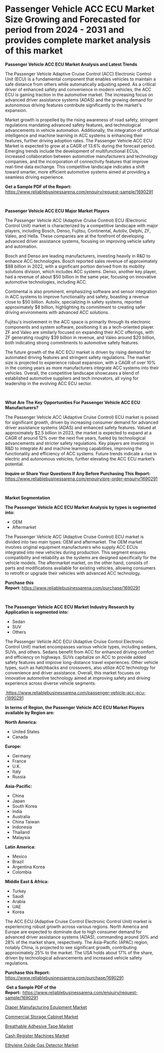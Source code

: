 <p><h1>Passenger Vehicle ACC ECU Market Size Growing and Forecasted for period from 2024 - 2031 and provides complete market analysis of this market</h1></p><p><strong>Passenger Vehicle ACC ECU Market Analysis and Latest Trends</strong></p>
<p><p>The Passenger Vehicle Adaptive Cruise Control (ACC) Electronic Control Unit (ECU) is a fundamental component that enables vehicles to maintain a safe distance from others while automatically adjusting speed. As a critical driver of enhanced safety and convenience in modern vehicles, the ACC ECU is gaining traction in the automotive market. The increasing focus on advanced driver assistance systems (ADAS) and the growing demand for autonomous driving features contribute significantly to the market's expansion.</p><p>Market growth is propelled by the rising awareness of road safety, stringent regulations mandating advanced safety features, and technological advancements in vehicle automation. Additionally, the integration of artificial intelligence and machine learning in ACC systems is enhancing their features, further driving adoption rates. The Passenger Vehicle ACC ECU Market is expected to grow at a CAGR of 13.6% during the forecast period. Emerging trends include the development of multifunctional ECUs, increased collaboration between automotive manufacturers and technology companies, and the incorporation of connectivity features that improve real-time data exchange. This competitive landscape indicates a shift toward smarter, more efficient automotive systems aimed at providing a seamless driving experience.</p></p>
<p><strong>Get a Sample PDF of the Report:&nbsp;</strong> <a href="https://www.reliablebusinessarena.com/enquiry/request-sample/1690291?utm_campaign=1444&utm_medium=2&utm_source=Github&utm_content=ia&utm_term=17102024&utm_id=passenger-vehicle-acc-ecu">https://www.reliablebusinessarena.com/enquiry/request-sample/1690291</a></p>
<p>&nbsp;</p>
<p><strong>Passenger Vehicle ACC ECU Major Market Players</strong></p>
<p><p>The Passenger Vehicle ACC (Adaptive Cruise Control) ECU (Electronic Control Unit) market is characterized by a competitive landscape with major players, including Bosch, Denso, Fujitsu, Continental, Autoliv, Delphi, ZF, Valeo, and Hella. These companies are at the forefront of developing advanced driver assistance systems, focusing on improving vehicle safety and automation.</p><p>Bosch and Denso are leading manufacturers, investing heavily in R&D to enhance ACC technologies. Bosch reported sales revenue of approximately $88 billion in 2022, with a significant portion derived from its mobility solutions division, which includes ACC systems. Denso, another key player, had a revenue of about $50 billion in the same year, focusing on innovative automotive technologies, including ACC.</p><p>Continental is also prominent, emphasizing software and sensor integration in ACC systems to improve functionality and safety, boasting a revenue close to $50 billion. Autoliv, specializing in safety systems, reported approximately $8 billion, highlighting its commitment to creating safer driving environments with advanced ACC solutions.</p><p>Fujitsu's involvement in the ACC space is primarily through its electronic components and system software, positioning it as a tech-oriented player. ZF and Valeo are similarly focused on expanding their ACC offerings, with ZF generating roughly $39 billion in revenue, and Valeo around $20 billion, both indicating strong commitments to automotive safety features.</p><p>The future growth of the ACC ECU market is driven by rising demand for automated driving features and stringent safety regulations. The market size is projected to experience robust expansion, with a CAGR of over 10% in the coming years as more manufacturers integrate ACC systems into their vehicles. Overall, the competitive landscape showcases a blend of established automotive suppliers and tech innovators, all vying for leadership in the evolving ACC ECU sector.</p></p>
<p>&nbsp;</p>
<p><strong>What Are The Key Opportunities For Passenger Vehicle ACC ECU Manufacturers?</strong></p>
<p><p>The Passenger Vehicle ACC (Adaptive Cruise Control) ECU market is poised for significant growth, driven by increasing consumer demand for advanced driver assistance systems (ADAS) and enhanced safety features. Valued at approximately $2.5 billion in 2023, the market is expected to expand at a CAGR of around 12% over the next five years, fueled by technological advancements and stricter safety regulations. Key players are investing in R&D to integrate AI and machine learning capabilities, improving the functionality and efficiency of ACC systems. Future trends indicate a rise in electric and autonomous vehicles, further elevating the ACC ECU market’s potential.</p></p>
<p><strong>Inquire or Share Your Questions If Any Before Purchasing This Report:</strong> <a href="https://www.reliablebusinessarena.com/enquiry/pre-order-enquiry/1690291?utm_campaign=1444&utm_medium=2&utm_source=Github&utm_content=ia&utm_term=17102024&utm_id=passenger-vehicle-acc-ecu">https://www.reliablebusinessarena.com/enquiry/pre-order-enquiry/1690291</a></p>
<p>&nbsp;</p>
<p><strong>Market Segmentation</strong></p>
<p><strong>The Passenger Vehicle ACC ECU Market Analysis by types is segmented into:</strong></p>
<p><ul><li>OEM</li><li>Aftermarket</li></ul></p>
<p><p>The Passenger Vehicle ACC (Adaptive Cruise Control) ECU market is divided into two main types: OEM and aftermarket. The OEM market involves original equipment manufacturers who supply ACC ECUs integrated into new vehicles during production. This segment ensures compatibility and reliability as the systems are designed specifically for the vehicle models. The aftermarket market, on the other hand, consists of parts and modifications available for existing vehicles, allowing consumers to retrofit or upgrade their vehicles with advanced ACC technology.</p></p>
<p><strong>Purchase this Report:&nbsp;</strong><a href="https://www.reliablebusinessarena.com/purchase/1690291?utm_campaign=1444&utm_medium=2&utm_source=Github&utm_content=ia&utm_term=17102024&utm_id=passenger-vehicle-acc-ecu">https://www.reliablebusinessarena.com/purchase/1690291</a></p>
<p>&nbsp;</p>
<p><strong>The Passenger Vehicle ACC ECU Market Industry Research by Application is segmented into:</strong></p>
<p><ul><li>Sedan</li><li>SUV</li><li>Others</li></ul></p>
<p><p>The Passenger Vehicle ACC ECU (Adaptive Cruise Control Electronic Control Unit) market encompasses various vehicle types, including sedans, SUVs, and others. Sedans benefit from ACC for enhanced driving comfort and efficiency on highways. SUVs capitalize on ACC to provide added safety features and improve long-distance travel experiences. Other vehicle types, such as hatchbacks and crossovers, also utilize ACC technology for convenience and driver assistance. Overall, this market focuses on innovative automotive technology aimed at improving safety and driving experience across diverse vehicle segments.</p></p>
<p><a href="https://www.reliablebusinessarena.com/passenger-vehicle-acc-ecu-r1690291?utm_campaign=1444&utm_medium=2&utm_source=Github&utm_content=ia&utm_term=17102024&utm_id=passenger-vehicle-acc-ecu">&nbsp;https://www.reliablebusinessarena.com/passenger-vehicle-acc-ecu-r1690291</a></p>
<p><strong>In terms of Region, the Passenger Vehicle ACC ECU Market Players available by Region are:</strong></p>
<p>
    <p> <strong> North America: </strong>
        <ul>
            <li>United States</li>
            <li>Canada</li>
        </ul>
        </p> 
    <p> <strong> Europe: </strong>
        <ul>
            <li>Germany</li>
            <li>France</li>
            <li>U.K.</li>
            <li>Italy</li>
            <li>Russia</li>
        </ul>
        </p> 
    <p> <strong> Asia-Pacific: </strong>
        <ul>
            <li>China</li>
            <li>Japan</li>
            <li>South Korea</li>
            <li>India</li>
            <li>Australia</li>
            <li>China Taiwan</li>
            <li>Indonesia</li>
            <li>Thailand</li>
            <li>Malaysia</li>
        </ul>
        </p> 
    <p> <strong> Latin America: </strong>
        <ul>
            <li>Mexico</li>
            <li>Brazil</li>
            <li>Argentina Korea</li>
            <li>Colombia</li>
        </ul>
        </p> 
    <p> <strong> Middle East & Africa: </strong>
        <ul>
            <li>Turkey</li>
            <li>Saudi</li>
            <li>Arabia</li>
            <li>UAE</li>
            <li>Korea</li>
        </ul>
    </p>
    </p>
<p><p>The ACC ECU (Adaptive Cruise Control Electronic Control Unit) market is experiencing robust growth across various regions. North America and Europe are expected to dominate due to high consumer demand for advanced driver assistance systems (ADAS), commanding around 30% and 28% of the market share, respectively. The Asia-Pacific (APAC) region, notably China, is projected to see significant growth, contributing approximately 25% to the market. The USA holds about 17% of the share, driven by technological advancements and increased vehicle safety regulations.</p></p>
<p><strong>Purchase this Report: </strong><a href="https://www.reliablebusinessarena.com/purchase/1690291?utm_campaign=1444&utm_medium=2&utm_source=Github&utm_content=ia&utm_term=17102024&utm_id=passenger-vehicle-acc-ecu">https://www.reliablebusinessarena.com/purchase/1690291</a></p>
<p>&nbsp;<strong>Get a Sample PDF of the Report:&nbsp;&nbsp;</strong><a href="https://www.reliablebusinessarena.com/enquiry/request-sample/1690291?utm_campaign=1444&utm_medium=2&utm_source=Github&utm_content=ia&utm_term=17102024&utm_id=passenger-vehicle-acc-ecu">https://www.reliablebusinessarena.com/enquiry/request-sample/1690291</a></p>
<p><strong></strong></p>
<p><p><a href="https://issuu.com/reportprime-2/docs/diaper-manufacturing-equipment-mark_719ea0e52fa2d7?utm_campaign=1444&utm_medium=2&utm_source=Github&utm_content=ia&utm_term=17102024&utm_id=passenger-vehicle-acc-ecu">Diaper Manufacturing Equipment Market</a></p><p><a href="https://www.linkedin.com/pulse/market-forecasting-change-global-commercial-storage-cabinet-1s7ge?utm_campaign=1444&utm_medium=2&utm_source=Github&utm_content=ia&utm_term=17102024&utm_id=passenger-vehicle-acc-ecu">Commercial Storage Cabinet Market</a></p><p><a href="https://www.linkedin.com/pulse/breathable-adhesive-tape-market-pulse-118-expansion-blueprint-bjcne?utm_campaign=1444&utm_medium=2&utm_source=Github&utm_content=ia&utm_term=17102024&utm_id=passenger-vehicle-acc-ecu">Breathable Adhesive Tape Market</a></p><p><a href="https://issuu.com/reportprime-2/docs/cash-register-machines-market-size-_1ae7a56f9da882?utm_campaign=1444&utm_medium=2&utm_source=Github&utm_content=ia&utm_term=17102024&utm_id=passenger-vehicle-acc-ecu">Cash Register Machines Market</a></p><p><a href="https://www.linkedin.com/pulse/trends-global-ethylene-oxide-gas-detector-market-forecast-lbulc?utm_campaign=1444&utm_medium=2&utm_source=Github&utm_content=ia&utm_term=17102024&utm_id=passenger-vehicle-acc-ecu">Ethylene Oxide Gas Detector Market</a></p></p>